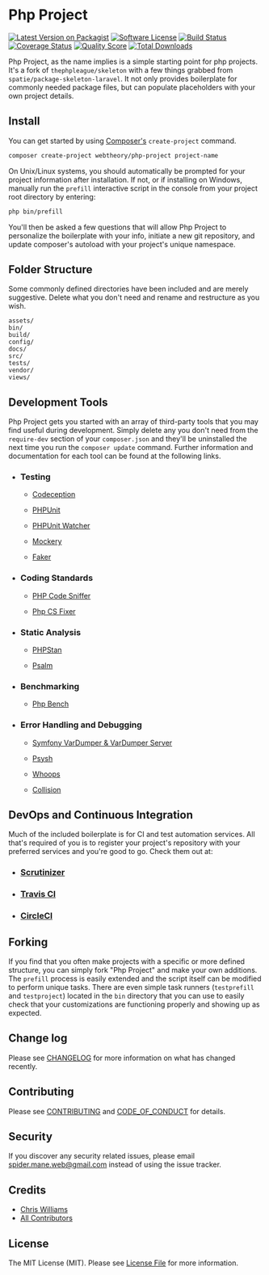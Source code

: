 # Php Project

[![Latest Version on Packagist][ico-version]][link-packagist]
[![Software License][ico-license]](LICENSE.md)
[![Build Status][ico-travis]][link-travis]
[![Coverage Status][ico-scrutinizer]][link-scrutinizer]
[![Quality Score][ico-code-quality]][link-code-quality]
[![Total Downloads][ico-downloads]][link-downloads]

Php Project, as the name implies is a simple starting point for php projects. It's a fork of `thephpleague/skeleton` with a few things grabbed from `spatie/package-skeleton-laravel`. It not only provides boilerplate for commonly needed package files, but can populate placeholders with your own project details.

## Install

You can get started by using [Composer's](https://getcomposer.org/) `create-project` command.

```bash
composer create-project webtheory/php-project project-name
```

On Unix/Linux systems, you should automatically be prompted for your project information after installation. If not, or if installing on Windows, manually run the `prefill` interactive script in the console from your project root directory by entering:

```bash
php bin/prefill
```

You'll then be asked a few questions that will allow Php Project to personalize the boilerplate with your info, initiate a new git repository, and update composer's autoload with your project's unique namespace.

## Folder Structure

Some commonly defined directories have been included and are merely suggestive. Delete what you don't need and rename and restructure as you wish.

```text
assets/
bin/
build/
config/
docs/
src/
tests/
vendor/
views/
```

## Development Tools

Php Project gets you started with an array of third-party tools that you may find useful during development. Simply delete any you don't need from the `require-dev` section of your `composer.json` and they'll be uninstalled the next time you run the `composer update` command. Further information and documentation for each tool can be found at the following links.

- ### Testing

  - [Codeception](https://codeception.com/)

  - [PHPUnit](https://phpunit.de/)

  - [PHPUnit Watcher](https://github.com/spatie/phpunit-watcher)

  - [Mockery](http://docs.mockery.io/en/latest/)

  - [Faker](https://fakerphp.github.io/)

- ### Coding Standards

  - [PHP Code Sniffer](https://github.com/squizlabs/PHP_CodeSniffer/wiki)

  - [Php CS Fixer](https://github.com/FriendsOfPHP/PHP-CS-Fixer)

- ### Static Analysis

  - [PHPStan](https://phpstan.org/)

  - [Psalm](https://psalm.dev/)

- ### Benchmarking

  - [Php Bench](https://github.com/phpbench/phpbench)

- ### Error Handling and Debugging

  - [Symfony VarDumper & VarDumper Server](https://symfony.com/doc/current/components/var_dumper.html)

  - [Psysh](https://psysh.org/)

  - [Whoops](https://filp.github.io/whoops/)

  - [Collision](https://github.com/nunomaduro/collision)

## DevOps and Continuous Integration

Much of the included boilerplate is for CI and test automation services. All that's required of you is to register your project's repository with your preferred services and you're good to go. Check them out at:

- ### [Scrutinizer](https://scrutinizer-ci.com/)

- ### [Travis CI](https://www.travis-ci.com/)

- ### [CircleCI](https://circleci.com/)

## Forking

If you find that you often make projects with a specific or more defined structure, you can simply fork "Php Project" and make your own additions. The `prefill` process is easily extended and the script itself can be modified to perform unique tasks. There are even simple task runners (`testprefill` and `testproject`) located in the `bin` directory that you can use to easily check that your customizations are functioning properly and showing up as expected.

## Change log

Please see [CHANGELOG](CHANGELOG.md) for more information on what has changed recently.

## Contributing

Please see [CONTRIBUTING](CONTRIBUTING.md) and [CODE_OF_CONDUCT](CODE_OF_CONDUCT.md) for details.

## Security

If you discover any security related issues, please email spider.mane.web@gmail.com instead of using the issue tracker.

## Credits

- [Chris Williams][link-author]
- [All Contributors][link-contributors]

## License

The MIT License (MIT). Please see [License File](LICENSE.md) for more information.

[ico-version]: https://img.shields.io/packagist/v/spider-mane/php-project.svg?style=flat-square
[ico-license]: https://img.shields.io/badge/license-MIT-brightgreen.svg?style=flat-square
[ico-travis]: https://img.shields.io/travis/spider-mane/php-project/master.svg?style=flat-square
[ico-scrutinizer]: https://img.shields.io/scrutinizer/coverage/g/spider-mane/php-project.svg?style=flat-square
[ico-code-quality]: https://img.shields.io/scrutinizer/g/spider-mane/php-project.svg?style=flat-square
[ico-downloads]: https://img.shields.io/packagist/dt/spider-mane/php-project.svg?style=flat-square

[link-packagist]: https://packagist.org/packages/spider-mane/php-project
[link-travis]: https://travis-ci.org/spider-mane/php-project
[link-scrutinizer]: https://scrutinizer-ci.com/g/spider-mane/php-project/code-structure
[link-code-quality]: https://scrutinizer-ci.com/g/spider-mane/php-project
[link-downloads]: https://packagist.org/packages/spider-mane/php-project
[link-author]: https://github.com/spider-mane
[link-contributors]: ../../contributors

